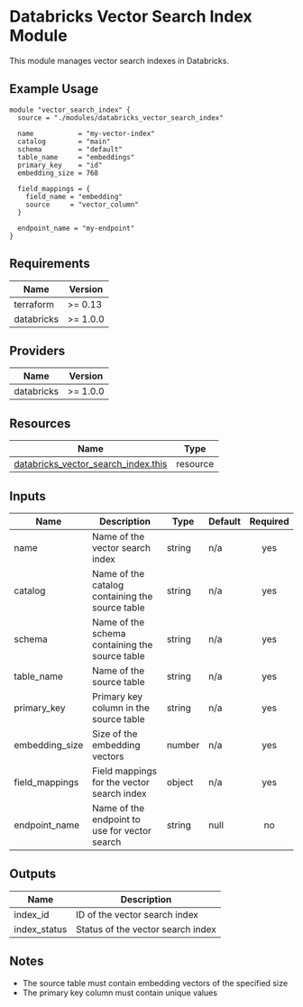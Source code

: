 # Databricks Vector Search Index Module

This module manages vector search indexes in Databricks.

## Example Usage

```hcl
module "vector_search_index" {
  source = "./modules/databricks_vector_search_index"

  name           = "my-vector-index"
  catalog        = "main"
  schema         = "default"
  table_name     = "embeddings"
  primary_key    = "id"
  embedding_size = 768

  field_mappings = {
    field_name = "embedding"
    source     = "vector_column"
  }

  endpoint_name = "my-endpoint"
}
```

## Requirements

| Name | Version |
|------|---------|
| terraform | >= 0.13 |
| databricks | >= 1.0.0 |

## Providers

| Name | Version |
|------|---------|
| databricks | >= 1.0.0 |

## Resources

| Name | Type |
|------|------|
| [databricks_vector_search_index.this](https://registry.terraform.io/providers/databricks/databricks/latest/docs/resources/vector_search_index) | resource |

## Inputs

| Name | Description | Type | Default | Required |
|------|-------------|------|---------|:--------:|
| name | Name of the vector search index | string | n/a | yes |
| catalog | Name of the catalog containing the source table | string | n/a | yes |
| schema | Name of the schema containing the source table | string | n/a | yes |
| table_name | Name of the source table | string | n/a | yes |
| primary_key | Primary key column in the source table | string | n/a | yes |
| embedding_size | Size of the embedding vectors | number | n/a | yes |
| field_mappings | Field mappings for the vector search index | object | n/a | yes |
| endpoint_name | Name of the endpoint to use for vector search | string | null | no |

## Outputs

| Name | Description |
|------|-------------|
| index_id | ID of the vector search index |
| index_status | Status of the vector search index |

## Notes

- The source table must contain embedding vectors of the specified size
- The primary key column must contain unique values